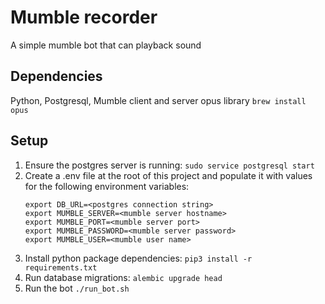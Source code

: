 # Mumble recorder
  A simple mumble bot that can playback sound

## Dependencies
  Python, Postgresql, Mumble client and server
  opus library `brew install opus`

## Setup

1. Ensure the postgres server is running: `sudo service postgresql start`
2. Create a .env file at the root of this project and populate it with values for the following environment variables:
    ```
    export DB_URL=<postgres connection string>
    export MUMBLE_SERVER=<mumble server hostname>
    export MUMBLE_PORT=<mumble server port>
    export MUMBLE_PASSWORD=<mumble server password>
    export MUMBLE_USER=<mumble user name>
    ```
3. Install python package dependencies: `pip3 install -r requirements.txt`
4. Run database migrations: `alembic upgrade head`
5. Run the bot `./run_bot.sh`